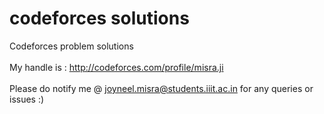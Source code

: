 # codeforces solutions
Codeforces problem solutions <br/><br/>
My handle is : http://codeforces.com/profile/misra.ji <br/><br/>
Please do notify me @ joyneel.misra@students.iiit.ac.in for any queries or issues :)
